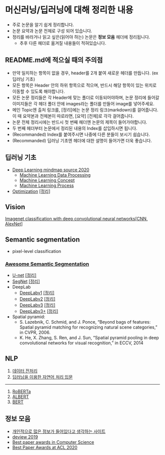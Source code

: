 # 머신러닝/딥러닝에 대해 정리한 내용

- 주로 논문을 알기 쉽게 정리합니다.
- 논문 요약과 논문 전체로 구성 되어 있습니다.
- 정리를 바라거나 읽고 싶은(읽어야 하는) 논문은 **정보 모음** 헤더에 정리됩니다.
  - 추후 다른 헤더로 옮겨질 내용들이 적혀있습니다.

## README.md에 적으실 때의 주의점

- 만약 일치하는 항목이 없을 경우, header를 2개 붙여 새로운 헤더를 만듭니다. (ex 딥러닝 기초)
- 모든 항목은 Header 안의 하위 항목으로 적으며, 반드시 해당 항목이 있는 위치로 이동할 수 있도록 해야합니다.
- 모든 논문 정리들은 각 Header에 맞는 폴더로 이동되어야하며, 논문 정리에 들어갈 이미지들은 각 헤더 폴더 안에 images라는 폴더를 만들어 image를 넣어주세요.
- 메인 Topic엔 출처 링크를, [정리]에는 논문 정리 링크(markdown)를 걸어줍니다. 이 때 요약본과 전체본이 따로라면, [요약] [전체]로 각각 걸어줍니다.
- 논문 전체 정리시에는 반드시 첫 번째 헤더엔 논문의 제목이 들어가야합니다.
- 두 번째 헤더부터 논문에서 정리된 내용의 Index를 삽입하시면 됩니다.
- (Recommanded) Index를 붙여주시면 나중에 다른 분들이 보시기 쉽습니다.
- (Recommanded) 딥러닝 기초엔 헤더에 대한 설명이 들어가면 더욱 좋습니다.

## 딥러닝 기초

- [Deep Learning mindmap source 2020](https://whimsical.com/CA7f3ykvXpnJ9Az32vYXva)
  - [Machine Learning Data Processing](Basic%20Concept/MindMap/ML%20Process.md)
  - [Machine Learning Concept](Basic%20Concept/MindMap/ML%20concept.md)
  - [Machine Learning Process](Basic%20Concept/MindMap/ML%20process.md)
- [Optimization](https://arxiv.org/pdf/1609.04747.pdf) [[정리]](Basic%20Concept/Overview_of_Gradient_descent_optimization.md)

## Vision

[Imagenet classification with deep convolutional neural networks[CNN, AlexNet]](https://papers.nips.cc/paper/4824-imagenet-classification-with-deep-convolutional-neural-networks.pdf)

## Semantic segmentation

- pixel-level classification

### [Awesome Semantic Segmentation](https://github.com/mrgloom/awesome-semantic-segmentation?fbclid=IwAR35vXm16KQ_TG2C9361lreBhkYP82ZJioNI-UCyDdr0WpQhM_RBNVwZrPw)

- [U-net](https://arxiv.org/pdf/1505.04597.pdf) [[정리]](Semantic%20Segmentation/UNet.md)
- [SegNet](https://arxiv.org/pdf/1511.00561.pdf) [[정리]](Semantic%20Segmentation/SegNet.md)
- DeepLab
  - [DeepLabv1](https://arxiv.org/pdf/1412.7062.pdf) [[정리]](Semantic%20Segmentation/Deeplab/Deeplab_v1.md)
  - [DeepLabv2](https://arxiv.org/pdf/1606.00915.pdf) [[정리]](Semantic%20Segmentation/Deeplab/Deeplab_v2.md)
  - [DeepLabv3](https://arxiv.org/pdf/1706.05587.pdf) [[정리]](Semantic%20Segmentation/Deeplab/Deeplab_v3.md)
  - [DeepLabv3+](https://arxiv.org/pdf/1802.02611.pdf) [[정리]](Semantic%20Segmentation/Deeplab/Deeplab_v3+.md)
- Spatial pyramid:
  - S. Lazebnik, C. Schmid, and J. Ponce, “Beyond bags of features: Spatial pyramid matching for recognizing natural scene categories,” in CVPR, 2006.
  - K. He, X. Zhang, S. Ren, and J. Sun, “Spatial pyramid pooling in deep convolutional networks for visual recognition,” in ECCV, 2014

## NLP

1. [데이터 전처리](https://blog.pingpong.us/dialog-bert-tokenizer/?fbclid=IwAR0O2mtCrn4ilEusZE2fV3waGWl1BGE7Q3ifV6TBHu-nbQ5XViflE271B2U)
2. [딥러닝을 이용한 자연어 처리 입문](https://wikidocs.net/book/2155?fbclid=IwAR1jXkBthksuedED_dxANn_NRHzKgSw1oBEoZSPPnNJulpcDyUSg17BokG8)

---

1. [RoBERTa](https://arxiv.org/abs/1907.11692?fbclid=IwAR1ZISElXegapWYpz0Ut3kV3mQFoh8IOiJevKJd5QH9P7SMt9XJWKFfrgx4)
2. [ALBERT](https://arxiv.org/abs/1909.11942?fbclid=IwAR2TNdGL_aFnuB1x5e4YxhvnwfQcEgcjxFBmlFrQ8NGASu1nP1M09GgWZ4w)
3. [BERT](http://docs.likejazz.com/bert/?fbclid=IwAR2TNdGL_aFnuB1x5e4YxhvnwfQcEgcjxFBmlFrQ8NGASu1nP1M09GgWZ4w#fn:fn-2)

## 정보 모음

- [개인적으로 많은 정보가 들어있다고 생각하는 사이트](https://deep-learning-drizzle.github.io/?fbclid=IwAR2HVeEddlfF0WaEPW4IRRq6oUVtOp1BPcTNdGHABgaKvrhKJ7HzcW8GJVo
)
- [deview 2019](https://deview.kr/2019/schedule)
- [Best paper awards in Computer Science](https://jeffhuang.com/best_paper_awards/?fbclid=IwAR1xqjapSTqkqGb_bi7qBaeTT5me8Jv8mUc2s6M6TzBVAfSzBovBYG8aotc)
- [Best Paper Awards at ACL 2020](https://acl2020.org/blog/ACL-2020-best-papers/)
